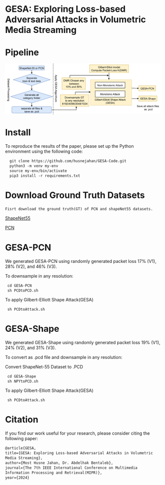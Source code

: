 # GESA: Exploring Loss-based Adversarial Attacks in Volumetric Media Streaming

# Pipeline
 
<img src="./resources/pipeline.png" width="650"/>

# Install

To reproduce the results of the paper, please set up the Python environment using the following code:

      git clone https://github.com/husnejahan/GESA-Code.git
      python3 -m venv my-env
      source my-env/bin/activate
      pip3 install -r requirements.txt

# Download Ground Truth Datasets
    Fisrt download the ground truth(GT) of PCN and shapeNet55 datasets.

   [ShapeNet55](https://drive.google.com/file/d/1jUB5yD7DP97-EqqU2A9mmr61JpNwZBVK/view?usp=sharing)

   [PCN](https://gateway.infinitescript.com/?fileName=ShapeNetCompletion)

# GESA-PCN

We generated GESA-PCN using randomly generated packet loss 17% (V1), 28% (V2), and 46% (V3).

To downsample in any resolution:

     cd GESA-PCN
     sh PCDtoPCD.sh

 To apply Gilbert-Elliott Shape Attack(GESA)  
 
     sh PCDtoAttack.sh

# GESA-Shape

We generated GESA-Shape using randomly generated packet loss 19% (V1), 24% (V2), and 31% (V3). 

To convert as .pcd file and downsample in any resolution:

Convert ShapeNet-55 Dataset to .PCD

     cd GESA-Shape
     sh NPYtoPCD.sh

To apply Gilbert-Elliott Shape Attack(GESA) 

     sh PCDtoAttack.sh


# Citation

If you find our work useful for your research, please consider citing the following paper:

    @article{GESA,
    title={GESA: Exploring Loss-based Adversarial Attacks in Volumetric Media Streaming},
    author={Most Husne Jahan, Dr. Abdelhak Bentaleb},
    journal={The 7th IEEE International Conference on Multimedia Information Processing and Retrieval(MIPR)},
    year={2024}
